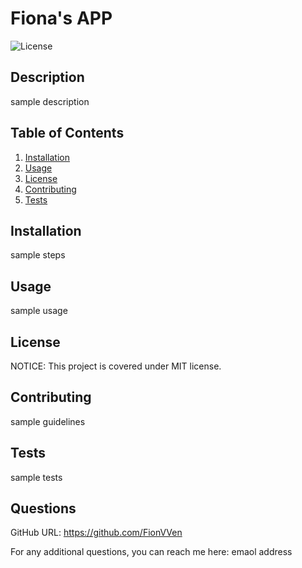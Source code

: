 # Fiona's APP

![License](https://img.shields.io/badge/License-MIT-BLUE)

## Description
sample description

## Table of Contents
1. [Installation](#Installation)
1. [Usage](#Usage)
1. [License](#License)
1. [Contributing](#Contributing)
1. [Tests](#Tests)

## Installation
sample steps

## Usage
sample usage

## License
NOTICE: This project is covered under MIT license.

## Contributing
sample guidelines

## Tests
sample tests

## Questions
GitHub URL: https://github.com/FionVVen

For any additional questions, you can reach me here: emaol address
